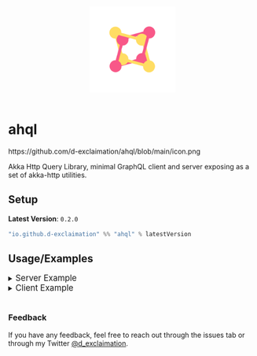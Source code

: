 <p align="center">
<img src="./icon.png" width="175" alt="logo" style="margin:1rem;"/>
</p>
<p align="center"> <h1>ahql</h1></p>

<!-->https://github.com/d-exclaimation/ahql/blob/main/icon.png</!-->

Akka Http Query Library, minimal GraphQL client and server exposing as a set of akka-http utilities.

## Setup

**Latest Version**: `0.2.0`

```sbt
"io.github.d-exclaimation" %% "ahql" % latestVersion
```

## Usage/Examples

<details>
<summary>
	<big>Server Example</big>
</summary>

#### Using a Server instance

```scala
object Main extends SprayJsonSupport {
  implicit val system: ActorSystem[Nothing] = 
    ActorSystem(Behaviors.empty, "--")

  val gqlServer: Ahql.Server[Context, Unit] = 
    Ahql.createServer[Context, Unit](schema, ())

  val route: Route = path("graphql") {
    optionalHeaderValueByName("Authorization")) { auth =>
      val context = Context(auth)
      gqlServer.applyMiddleware(context)
    }
  }
}
```

#### Using a shorthand 

```scala
object Main extends SprayJsonSupport {
  implicit val system: ActorSystem[Nothing] = 
    ActorSystem(Behaviors.empty, "--")

  val route: Route = path("graphql") {
    optionalHeaderValueByName("Authorization")) { auth =>
      val context = Context(auth)
      Ahql.applyMiddleware[Context, Unit](schema, context), ())
    }
  }
}
```

Both will gave out two endpoints

```http
POST: ".../graphql"
GET: ".../graphql"
```

</details>


<details>
<summary>
	<big>Client Example</big>
</summary>

#### Using a Client instance

```scala
object Main extends SprayJsonSupport {
  implicit val system: ActorSystem[Nothing] = 
    ActorSystem(Behaviors.empty, "--")

  val gqlClient: Ahql.Client = 
    Ahql.createClient("http://localhost:4000/graphql")

  val query: ast.Document = graphql"""
    query {
      someField {
        nested1
        nested2
      }
    }
  """

  val GqlResponse(data, errors) = gqlClient.fetch(query, 
    headers = headers.Authorization("Bearer token") :: Nil
  )
  // data: Option[JsObject]
  // errors: Option[Vector[JsObject]]
}
```

#### Using a shorthand 

```scala
object Main extends SprayJsonSupport {
  implicit val system: ActorSystem[Nothing] = 
    ActorSystem(Behaviors.empty, "--")

  val query: ast.Document = graphql"""
    query {
      someField {
        nested1
        nested2
      }
    }
  """

  val GqlResponse(data, errors) = Ahql
    .fetch(
      endpoint = "http://localhost:4000/graphql",
      query = query, 
      headers = headers.Authorization("Bearer token") :: Nil
    )
  // data: Option[JsObject]
  // errors: Option[Vector[JsObject]]
}
```

</details>

<br/>

<!-- - [Getting Started](https://overlayer.netlify.app/docs/intro) -->

### Feedback

If you have any feedback, feel free to reach out through the issues tab or through my
Twitter [@d_exclaimation](https://twitter.com/d_exclaimation).
